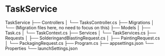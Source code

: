 # TaskService
TaskService
├── Controllers
│   └── TasksController.cs
├── Migrations
│   └── (Migration files here, no need to focus on this)
├── Models
│   ├── Task.cs
│   └── TaskContext.cs
├── Services
│   └── TaskServices.cs
├── Requests
│   ├── SolderingandBlastingRequest.cs
│   ├── PaintingRequest.cs
│   └── PackagingRequest.cs
├── Program.cs
├── appsettings.json
└── Properties
    └── launchSettings.json
